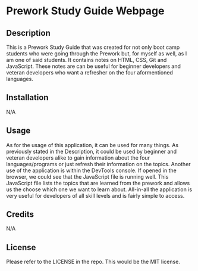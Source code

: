 # Prework Study Guide Webpage

## Description

This is a Prework Study Guide that was created for not only boot camp students who were going through the Prework but, for myself as well, as I am one of said students. It contains notes on HTML, CSS, Git and JavaScript. These notes are can be useful for beginner developers and veteran developers who want a refresher on the four aformentioned languages.

## Installation

N/A

## Usage

As for the usage of this application, it can be used for many things. As previously stated in the Description, it could be used by beginner and veteran developers alike to gain information about the four languages/programs or just refresh their information on the topics. Another use of the application is within the DevTools console. If opened in the browser, we could see that the JavaScript file is running well. This JavaScript file lists the topics that are learned from the prework and allows us the choose which one we want to learn about. All-in-all the application is very useful for developers of all skill levels and is fairly simple to access.


## Credits

N/A

## License

Please refer to the LICENSE in the repo. This would be the MIT license.